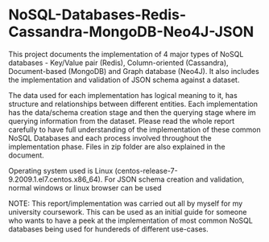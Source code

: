 # NoSQL-Databases-Redis-Cassandra-MongoDB-Neo4J-JSON
This project documents the implementation of 4 major types of NoSQL databases - Key/Value pair (Redis), Column-oriented (Cassandra), Document-based (MongoDB) and Graph database (Neo4J). It also includes the implementation and validation of JSON schema against a dataset.   

The data used for each implementation has logical meaning to it, has structure and relationships between different entities. Each implementation has the data/schema creation stage and then the querying stage where im querying information from the dataset. Please read the whole report carefully to have full understanding of the implementation of these common NoSQL Databases and each process involved throughout the implementation phase. Files in zip folder are also explained in the document.

Operating system used is Linux (centos-release-7-9.2009.1.el7.centos.x86_64). For JSON schema creation and validation, normal windows or linux browser can be used

NOTE: This report/implementation was carried out all by myself for my university coursework. This can be used as an initial guide for someone who wants to have a peek at the implementation of most common NoSQL databases being used for hundereds of different use-cases. 

